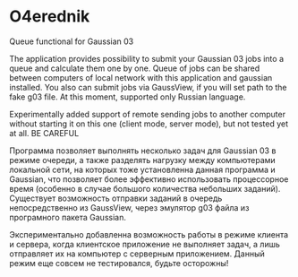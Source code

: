 O4erednik
=========

Queue functional for Gaussian 03


The application provides possibility to submit your Gaussian 03 jobs into a queue and calculate them one by one.
Queue of jobs can be shared between computers of local network with this application and gaussian installed.
You also can submit jobs via GaussView, if you will set path to the fake g03 file. 
At this moment, supported only Russian language.

Experimentally added support of remote sending jobs to another computer without starting it on this one
(client mode, server mode), but not tested yet at all. BE CAREFUL


Программа позволяет выполнять несколько задач для Gaussian 03 в режиме очереди, а также разделять нагрузку между
компьютерами локальной сети, на которых тоже установленна данная программа и Gaussian, что позволяет более эффективно
использовать процессорное время (особенно в случае большого количества небольших заданий). Существует возможность отправки
заданий в очередь непосредственно из GaussView, через эмулятор g03 файла из програмного пакета Gaussian.

Экспериментально добавленна возможность работы в режиме клиента и сервера, когда клиентское приложение не выполняет
задач, а лишь отправляет их на компьютер с серверным приложением. Данный режим еще совсем не тестировался, будьте осторожны!
